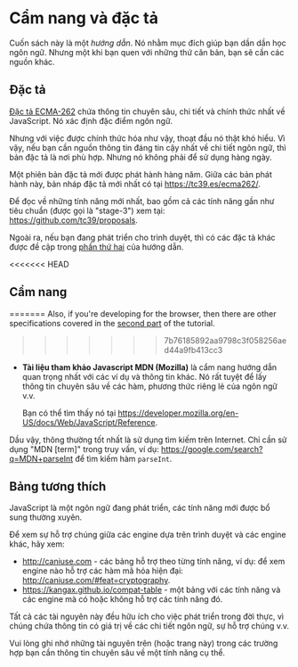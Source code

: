 # Cẩm nang và đặc tả

Cuốn sách này là một *hướng dẫn*. Nó nhằm mục đích giúp bạn dần dần học ngôn ngữ. Nhưng một khi bạn quen với những thứ căn bản, bạn sẽ cần các nguồn khác.

## Đặc tả

[Đặc tả ECMA-262](https://www.ecma-international.org/publications/standards/Ecma-262.htm) chứa thông tin chuyên sâu, chi tiết và chính thức nhất về JavaScript. Nó xác định đặc điểm ngôn ngữ.

Nhưng với việc được chính thức hóa như vậy, thoạt đầu nó thật khó hiểu. Vì vậy, nếu bạn cần nguồn thông tin đáng tin cậy nhất về chi tiết ngôn ngữ, thì bản đặc tả là nơi phù hợp. Nhưng nó không phải để sử dụng hàng ngày.

Một phiên bản đặc tả mới được phát hành hàng năm. Giữa các bản phát hành này, bản nháp đặc tả mới nhất có tại <https://tc39.es/ecma262/>.

Để đọc về những tính năng mới nhất, bao gồm cả các tính năng gần như tiêu chuẩn (được gọi là "stage-3") xem tại: <https://github.com/tc39/proposals>.

Ngoài ra, nếu bạn đang phát triển cho trình duyệt, thì có các đặc tả khác được đề cập trong [phần thứ hai](info:browser-environment) của hướng dẫn.

<<<<<<< HEAD
## Cẩm nang
=======
Also, if you're developing for the browser, then there are other specifications covered in the [second part](info:browser-environment) of the tutorial.
>>>>>>> 7b76185892aa9798c3f058256aed44a9fb413cc3

- **Tài liệu tham khảo Javascript MDN (Mozilla)** là cẩm nang hướng dẫn quan trọng nhất với các ví dụ và thông tin khác. Nó rất tuyệt để lấy thông tin chuyên sâu về các hàm, phương thức riêng lẻ của ngôn ngữ v.v.

    Bạn có thể tìm thấy nó tại <https://developer.mozilla.org/en-US/docs/Web/JavaScript/Reference>.


Dầu vậy, thông thường tốt nhất là sử dụng tìm kiếm trên Internet. Chỉ cần sử dụng "MDN [term]" trong truy vấn, ví dụ: <https://google.com/search?q=MDN+parseInt> để tìm kiếm hàm `parseInt`.

## Bảng tương thích

JavaScript là một ngôn ngữ đang phát triển, các tính năng mới được bổ sung thường xuyên.

Để xem sự hỗ trợ chúng giữa các engine dựa trên trình duyệt và các engine khác, hãy xem:

- <http://caniuse.com> - các bảng hỗ trợ theo từng tính năng, ví dụ: để xem engine nào hỗ trợ các hàm mã hóa hiện đại: <http://caniuse.com/#feat=cryptography>.
- <https://kangax.github.io/compat-table> - một bảng với các tính năng và các engine mà có hoặc không hỗ trợ các tính năng đó.

Tất cả các tài nguyên này đều hữu ích cho việc phát triển trong đời thực, vì chúng chứa thông tin có giá trị về các chi tiết ngôn ngữ, sự hỗ trợ chúng v.v.

Vui lòng ghi nhớ những tài nguyên trên (hoặc trang này) trong các trường hợp bạn cần thông tin chuyên sâu về một tính năng cụ thể.
